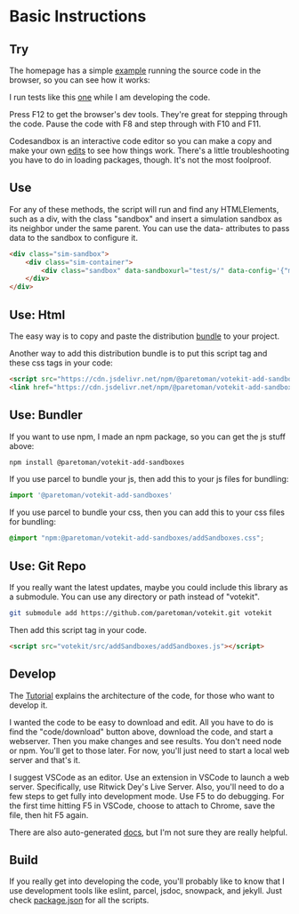 # Basic Instructions

## Try

The homepage has a simple [example](https://www.howtofixtheelection.com/votekit/) running the source code in the browser, so you can see how it works:

I run tests like this [one](https://www.howtofixtheelection.com/votekit/dist/test) while I am developing the code.

Press F12 to get the browser's dev tools. They're great for stepping through the code. Pause the code with F8 and step through with F10 and F11.

Codesandbox is an interactive code editor so you can make a copy and make your own [edits](https://codesandbox.io/s/github/paretoman/votekit) to see how things work. There's a little troubleshooting you have to do in loading packages, though. It's not the most foolproof.

## Use

For any of these methods, the script will run and find any HTMLElements, such as a div, with the class "sandbox" and insert a simulation sandbox as its neighbor under the same parent. You can use the data- attributes to pass data to the sandbox to configure it.

```html
<div class="sim-sandbox">
    <div class="sim-container">
        <div class="sandbox" data-sandboxurl="test/s/" data-config='{"mode": "sample","dimensions": 1}'></div>
    </div>
</div>
```

## Use: Html

The easy way is to copy and paste the distribution [bundle](https://github.com/paretoman/votekit/tree/gh-pages/dist) to your project.

Another way to add this distribution bundle is to put this script tag and these css tags in your code:

```html
<script src="https://cdn.jsdelivr.net/npm/@paretoman/votekit-add-sandboxes@latest/dist/addSandboxes.js"></script>
<link href="https://cdn.jsdelivr.net/npm/@paretoman/votekit-add-sandboxes@latest/dist/addSandboxes.css" rel="stylesheet">
```

## Use: Bundler

If you want to use npm, I made an npm package, so you can get the js stuff above:

```bash
npm install @paretoman/votekit-add-sandboxes
```

If you use parcel to bundle your js, then add this to your js files for bundling:

```js
import '@paretoman/votekit-add-sandboxes'
```

If you use parcel to bundle your css, then you can add this to your css files for bundling:

```css
@import "npm:@paretoman/votekit-add-sandboxes/addSandboxes.css";
```

## Use: Git Repo

If you really want the latest updates, maybe you could include this library as a submodule. You can use any directory or path instead of "votekit".

```bash
git submodule add https://github.com/paretoman/votekit.git votekit
```

Then add this script tag in your code.

```html
<script src="votekit/src/addSandboxes/addSandboxes.js"></script>
```

## Develop

The [Tutorial](https://www.howtofixtheelection.com/votekit/tutorial/) explains the architecture of the code, for those who want to develop it.

I wanted the code to be easy to download and edit. All you have to do is find the "code/download" button above, download the code, and start a webserver. Then you make changes and see results. You don't need node or npm. You'll get to those later. For now, you'll just need to start a local web server and that's it.

I suggest VSCode as an editor. Use an extension in VSCode to launch a web server. Specifically, use Ritwick Dey's Live Server. Also, you'll need to do a few steps to get fully into development mode. Use F5 to do debugging. For the first time hitting F5 in VSCode, choose to attach to Chrome, save the file, then hit F5 again.

There are also auto-generated [docs](https://www.howtofixtheelection.com/votekit/docs/), but I'm not sure they are really helpful.

## Build

If you really get into developing the code, you'll probably like to know that I use development tools like eslint, parcel, jsdoc, snowpack, and jekyll. Just check [package.json](https://github.com/paretoman/votekit/blob/main/package.json) for all the scripts.
